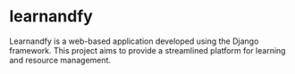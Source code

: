 # learnandfy
Learnandfy is a web-based application developed using the Django framework. This project aims to provide a streamlined platform for learning and resource management. 
